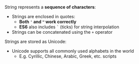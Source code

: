 String represents a **sequence of characters**:
- Strings are enclosed in quotes:
  - **Both `'` and `"` work correctly**
  - **ES6** also includes <code>`</code> (ticks) for string interpolation
- Strings can be concatenated using the `+` operator

Strings are stored as Unicode:
  - Unicode supports all commonly used alphabets in the world
    - E.g. Cyrillic, Chinese, Arabic, Greek, etc. scripts